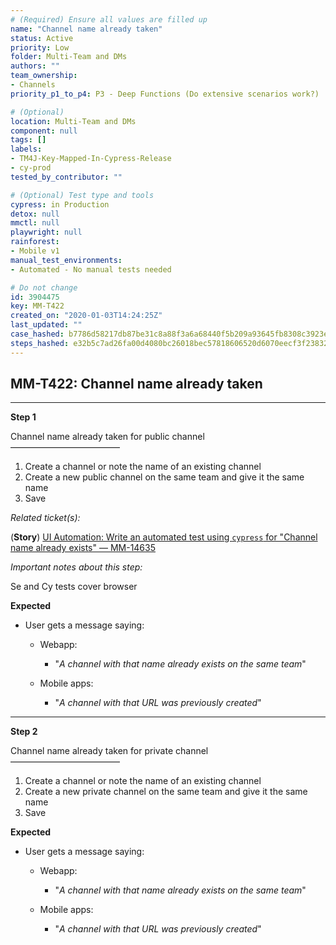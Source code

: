 ```yaml
---
# (Required) Ensure all values are filled up
name: "Channel name already taken"
status: Active
priority: Low
folder: Multi-Team and DMs
authors: ""
team_ownership:
- Channels
priority_p1_to_p4: P3 - Deep Functions (Do extensive scenarios work?)

# (Optional)
location: Multi-Team and DMs
component: null
tags: []
labels:
- TM4J-Key-Mapped-In-Cypress-Release
- cy-prod
tested_by_contributor: ""

# (Optional) Test type and tools
cypress: in Production
detox: null
mmctl: null
playwright: null
rainforest:
- Mobile v1
manual_test_environments:
- Automated - No manual tests needed

# Do not change
id: 3904475
key: MM-T422
created_on: "2020-01-03T14:24:25Z"
last_updated: ""
case_hashed: b7786d58217db87be31c8a88f3a6a68440f5b209a93645fb8308c3923e310ca828c06d73776cd6c98e3bd20332aa1817
steps_hashed: e32b5c7ad26fa00d4080bc26018bec57818606520d6070eecf3f23832852752bdad725b3a7c65ba06463a5b8c0a30f77
---
```


<!-- (Auto-generated) Based on frontmatter's "key" and "name" -->

## MM-T422: Channel name already taken

---

**Step 1**

Channel name already taken for public channel\
–––––––––––––––––––––––––

1. Create a channel or note the name of an existing channel
2. Create a new public channel on the same team and give it the same name
3. Save

_Related ticket(s):_

(**Story**) [UI Automation: Write an automated test using `cypress` for "Channel name already exists" — MM-14635](https://mattermost.atlassian.net/browse/MM-14635)

_Important notes about this step:_

Se and Cy tests cover browser

**Expected**

- User gets a message saying:

  - Webapp:

    - "_A channel with that name already exists on the same team_"

  - Mobile apps:

    - "_A channel with that URL was previously created_"

---

**Step 2**

Channel name already taken for private channel\
–––––––––––––––––––––––––

1. Create a channel or note the name of an existing channel
2. Create a new private channel on the same team and give it the same name
3. Save

**Expected**

- User gets a message saying:

  - Webapp:

    - "_A channel with that name already exists on the same team_"

  - Mobile apps:

    - "_A channel with that URL was previously created_"

